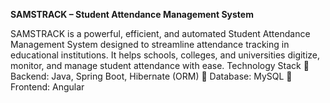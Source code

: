 **SAMSTRACK – Student Attendance Management System**

SAMSTRACK is a powerful, efficient, and automated Student Attendance Management System designed to streamline attendance tracking in educational institutions. It helps schools, colleges, and universities digitize, monitor, and manage student attendance with ease.
Technology Stack
🔹 Backend: Java, Spring Boot, Hibernate (ORM)
🔹 Database: MySQL 
🔹 Frontend: Angular
